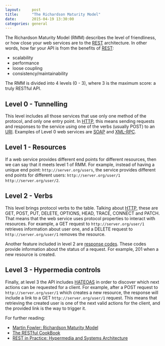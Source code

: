 ```yaml
---
layout:     post
title:      "The Richardson Maturity Model"
date:       2015-04-19 13:30:00
categories: general
---
```

The Richardson Maturity Model (RMM) describes the level of friendliness, or how close your web services are to the [REST][rest] architecture. In other words, how far your API is from the benefits of [REST][rest]:

  - scalability
  - performance
  - loose coupling
  - consistency/maintainability

The RMM is divided into 4 levels (0 - 3), where 3 is the maximum score: a truly RESTful API.

## Level 0 - Tunnelling
This level includes all those services that use only one method of the protocol, and only one entry point. In [HTTP][http], this means sending requests and responses to the service using one of the verbs (usually POST) to an [URI][uri]. Examples of Level 0 web services are [SOAP][soap] and [XML-RPC][xml-rpc].

## Level 1 - Resources
If a web service provides different end points for different resources, then we can say that it meets level 1 of RMM. For example, instead of having a unique end point: ``http://server.org/users``, the service provides different end points for different users: ``http://server.org/user/1`` ``http://server.org/user/2``.

## Level 2 - Verbs
This level brings protocol verbs to the table. Talking about [HTTP][http], these are GET, POST, PUT, DELETE, OPTIONS, HEAD, TRACE, CONNECT and PATCH. That means that the web service uses protocol properties to interact with resources. For example,  a GET request to ``http://server.org/user/1`` retrieves information about user one, and a DELETE request to ``http://server.org/user/1`` removes the resource.

Another feature included in level 2 are [response codes][response_codes]. These codes provide information about the status of a request. For example, 201 when a new resource is created.

## Level 3 - Hypermedia controls
Finally, at level 3 the API includes [HATEOAS][hateoas] in order to discover which next actions can be requested for a client. For example, after a POST request to ``http://server.org/user/1`` which creates a new resource, the response will include a link to a GET ``http://server.org/user/1`` request. This means that retrieving the created user is one of the next valid actions for the client, and the provided link is the way to trigger it.

For further reading:

- [Martin Fowler: Richardson Maturity Model][fowler]
- [The RESTful CookBook][cook_bbok]
- [REST in Practice: Hypermedia and Systems Architecture][rest_book]

[rest_book]:http://www.amazon.com/REST-Practice-Hypermedia-Systems-Architecture/dp/0596805829/ref=sr_1_1?s=books&ie=UTF8&qid=1429442007&sr=1-1&keywords=rest+in+practice
[rest]:http://en.wikipedia.org/wiki/Representational_state_transfer
[hateoas]:http://en.wikipedia.org/wiki/HATEOAS
[http]: http://en.wikipedia.org/wiki/Hypertext_Transfer_Protocol
[soap]:http://en.wikipedia.org/wiki/SOAP
[xml-rpc]:http://en.wikipedia.org/wiki/XML-RPC
[uri]:http://en.wikipedia.org/wiki/Uniform_resource_identifier
[response_codes]:http://www.w3.org/Protocols/rfc2616/rfc2616-sec10.html
[fowler]:http://martinfowler.com/articles/richardsonMaturityModel.html
[cook_bbok]:http://restcookbook.com/Miscellaneous/richardsonmaturitymodel
